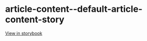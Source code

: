 # article-content--default-article-content-story

[View in storybook](https://raw.githack.com/Independent-Digital-News-and-Media-Ltd/standard-pwamp-sb/PR-684-sb/index.html?path=/story/article-content--default-article-content-story)